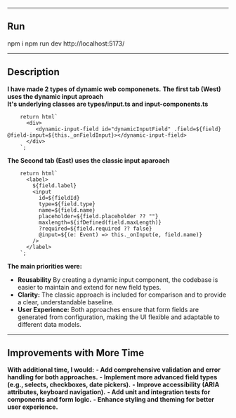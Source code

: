 ----------------------------------------------------------------------------
Run
----------------------------------------------------------------------------

npm i
npm run dev
http://localhost:5173/

----------------------------------------------------------------------------
Description
----------------------------------------------------------------------------

**I have made 2 types of dynamic web componenets.**
**The first tab (West) uses the dynamic input aproach**  
**It's underlying classes are types/input.ts and input-components.ts**

        return html`
          <div>
             <dynamic-input-field id="dynamicInputField" .field=${field} @field-input=${this._onFieldInput}></dynamic-input-field>
          </div>
        `;


**The Second tab (East) uses the classic input aparoach** 

        return html`
          <label>
            ${field.label}
            <input
              id=${fieldId}
              type=${field.type}
              name=${field.name}
              placeholder=${field.placeholder ?? ""}
              maxlength=${ifDefined(field.maxLength)}
              ?required=${field.required ?? false}
              @input=${(e: Event) => this._onInput(e, field.name)}
            />
          </label>
        `;

**The main priorities were:**
- **Reusability** By creating a dynamic input component, the codebase is easier to maintain and extend for new field types.
- **Clarity:** The classic approach is included for comparison and to provide a clear, understandable baseline.
- **User Experience:** Both approaches ensure that form fields are generated from configuration, making the UI flexible and adaptable to different data models.

----------------------------------------------------------------------------
Improvements with More Time
----------------------------------------------------------------------------

**With additional time, I would:**
**- Add comprehensive validation and error handling for both approaches.**
**- Implement more advanced field types (e.g., selects, checkboxes, date pickers).**
**- Improve accessibility (ARIA attributes, keyboard navigation).**
**- Add unit and integration tests for components and form logic.**
**- Enhance styling and theming for better user experience.**